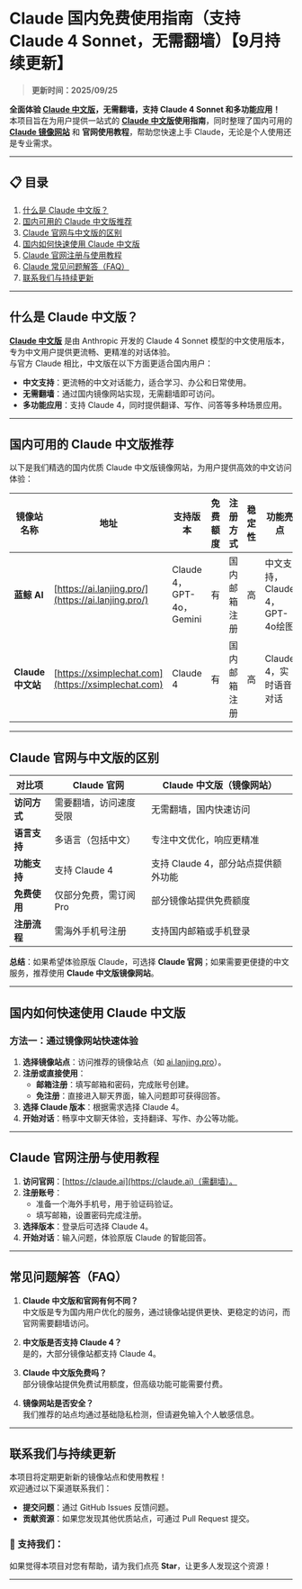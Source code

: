 # Claude 国内免费使用指南（支持Claude 4 Sonnet，无需翻墙）【9月持续更新】

> **更新时间：2025/09/25**     

**全面体验 [Claude 中文版](https://ai.lanjing.pro/)，无需翻墙，支持 Claude 4 Sonnet 和多功能应用！**  
本项目旨在为用户提供一站式的 **[Claude 中文版](https://xsimplechat.com/)使用指南**，同时整理了国内可用的 **[Claude 镜像网站](https://ai.lanjing.pro/)** 和 **官网使用教程**，帮助您快速上手 Claude，无论是个人使用还是专业需求。

---

## 📋 目录
1. [什么是 Claude 中文版？](#什么是-claude-中文版)
2. [国内可用的 Claude 中文版推荐](#国内可用的-claude-中文版推荐)
3. [Claude 官网与中文版的区别](#claude-官网与中文版的区别)
4. [国内如何快速使用 Claude 中文版](#国内如何快速使用-claude-中文版)
5. [Claude 官网注册与使用教程](#claude-官网注册与使用教程)
6. [Claude 常见问题解答（FAQ）](#常见问题解答faq)
7. [联系我们与持续更新](#联系我们与持续更新)

---

## 什么是 Claude 中文版？

[**Claude 中文版**](https://ai.lanjing.pro) 是由 Anthropic 开发的 Claude 4 Sonnet 模型的中文使用版本，专为中文用户提供更流畅、更精准的对话体验。  
与官方 Claude 相比，中文版在以下方面更适合国内用户：

- **中文支持**：更流畅的中文对话能力，适合学习、办公和日常使用。
- **无需翻墙**：通过国内镜像网站实现，无需翻墙即可访问。
- **多功能应用**：支持 Claude 4，同时提供翻译、写作、问答等多种场景应用。

---

## 国内可用的 Claude 中文版推荐

以下是我们精选的国内优质 Claude 中文版镜像网站，为用户提供高效的中文访问体验：

| 镜像站名称       | 地址                                       | 支持版本         | 免费额度 | 注册方式   | 稳定性 | 功能亮点 |
|------------------|--------------------------------|-------------|---------|---------|-----|------|
| **蓝鲸 AI**     | [https://ai.lanjing.pro/](https://ai.lanjing.pro/) | Claude 4，GPT-4o，Gemini | 有       | 国内邮箱注册 | 高   | 中文支持，Claude 4，GPT-4o绘图 |
| **Claude 中文站** | [https://xsimplechat.com](https://xsimplechat.com) | Claude 4     | 有       | 国内邮箱注册 | 高   | Claude 4，实时语音对话 |

---

## Claude 官网与中文版的区别

| **对比项**       | **Claude 官网**            | **Claude 中文版（镜像网站）**  |
|------------------|--------------------------|--------------------------|
| **访问方式**     | 需要翻墙，访问速度受限       | 无需翻墙，国内快速访问     |
| **语言支持**     | 多语言（包括中文）         | 专注中文优化，响应更精准   |
| **功能支持**     | 支持 Claude 4         | 支持 Claude 4，部分站点提供额外功能 |
| **免费使用**     | 仅部分免费，需订阅 Pro    | 部分镜像站提供免费额度     |
| **注册流程**     | 需海外手机号注册          | 支持国内邮箱或手机登录     |

**总结**：如果希望体验原版 Claude，可选择 **Claude 官网**；如果需要更便捷的中文服务，推荐使用 **Claude 中文版镜像网站**。

---

## 国内如何快速使用 Claude 中文版

### **方法一：通过镜像网站快速体验**
1. **选择镜像站点**：访问推荐的镜像站点（如 [ai.lanjing.pro](https://ai.lanjing.pro)）。
2. **注册或直接使用**：
   - **邮箱注册**：填写邮箱和密码，完成账号创建。
   - **免注册**：直接进入聊天界面，输入问题即可获得回答。
3. **选择 Claude 版本**：根据需求选择 Claude 4。
4. **开始对话**：畅享中文聊天体验，支持翻译、写作、办公等功能。

---

## Claude 官网注册与使用教程

1. **访问官网**：[https://claude.ai](https://claude.ai)（需翻墙）。
2. **注册账号**：
   - 准备一个海外手机号，用于验证码验证。
   - 填写邮箱，设置密码完成注册。
3. **选择版本**：登录后可选择 Claude 4。
4. **开始对话**：输入问题，体验原版 Claude 的智能回答。

---

## 常见问题解答（FAQ）

1. **Claude 中文版和官网有何不同？**  
   中文版是专为国内用户优化的服务，通过镜像站提供更快、更稳定的访问，而官网需要翻墙访问。

2. **中文版是否支持 Claude 4？**  
   是的，大部分镜像站都支持 Claude 4。

3. **Claude 中文版免费吗？**  
   部分镜像站提供免费试用额度，但高级功能可能需要付费。

4. **镜像网站是否安全？**  
   我们推荐的站点均通过基础隐私检测，但请避免输入个人敏感信息。

---

## 联系我们与持续更新

本项目将定期更新新的镜像站点和使用教程！  
欢迎通过以下渠道联系我们：
- **提交问题**：通过 GitHub Issues 反馈问题。
- **贡献资源**：如果您发现其他优质站点，可通过 Pull Request 提交。

### 🌟 支持我们：
如果觉得本项目对您有帮助，请为我们点亮 **Star**，让更多人发现这个资源！

---
